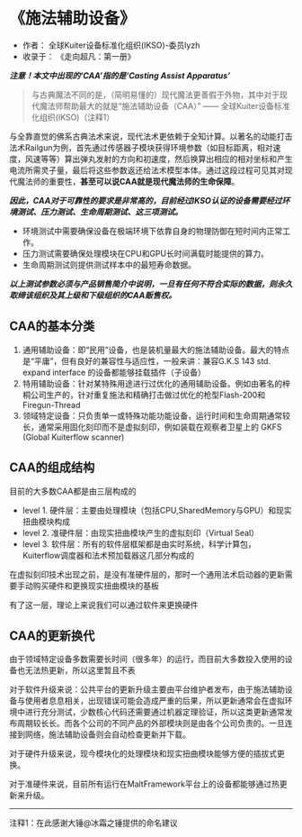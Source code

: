 # 《施法辅助设备》

- 作者： 全球Kuiter设备标准化组织(IKSO)-委员lyzh
- 收录于： 《走向超凡：第一册》

***注意！本文中出现的‘CAA’指的是‘Casting Assist Apparatus’***

> 与古典魔法不同的是，（简明易懂的）现代魔法更善假于外物，其中对于现代魔法师帮助最大的就是“施法辅助设备（CAA）” —— 全球Kuiter设备标准化组织(IKSO)（注释1）

与全靠直觉的佛系古典法术来说，现代法术更依赖于全知计算。以著名的动能打击法术Railgun为例，首先通过传感器子模块获得环境参数（如目标距离，相对速度，风速等等）算出弹丸发射的方向和初速度，然后换算出相应的相对坐标和产生电流所需灵子量，最后将这些参数返还给法术模型本体。通过这段过程可见其对现代魔法师的重要性，**甚至可以说CAA就是现代魔法师的生命保障**。

***因此，CAA对于可靠性的要求是非常高的，目前经过IKSO认证的设备需要经过环境测试、压力测试、生命周期测试、这三项测试。***

- 环境测试中需要确保设备在极端环境下依靠自身的物理防御在短时间内正常工作。
- 压力测试需要确保处理模块在CPU和GPU长时间满载时能提供的算力。
- 生命周期测试则提供测试样本中的最短寿命数据。

***以上测试参数必须与产品销售简介中说明，一旦有任何不符合实际的数据，则永久取缔该组织及其上级和下级组织的CAA贩售权。***

## CAA的基本分类

1. 通用辅助设备：即“民用”设备，也是装机量最大的施法辅助设备。最大的特点是“平庸”，但有良好的兼容性与适应性，一般来讲：兼容G.K.S 143 std. expand interface 的设备都能够挂载插件（子设备）
2. 特用辅助设备：针对某特殊用途进行过优化的通用辅助设备。例如由著名的梓桐公司生产的，针对重复施法和精确打击做过优化的枪型Flash-200和Firegun-Thread
3. 领域特定设备：只负责单一或特殊功能功能设备，运行时间和生命周期通常较长，通常采用固化刻印而不是虚拟刻印，例如装载在观察者卫星上的 GKFS (Global Kuiterflow scanner)

## CAA的组成结构

目前的大多数CAA都是由三层构成的

- level 1. 硬件层：主要由处理模块（包括CPU,SharedMemory与GPU）和现实扭曲模块构成
- level 2. 准硬件层：由现实扭曲模块产生的虚拟刻印（Virtual Seal）
- level 3. 软件层：所有的软件层框架都是由实时系统，科学计算包，Kuiterflow调度器和法术预加载器这几部分构成的

在虚拟刻印技术出现之前，是没有准硬件层的，那时一个通用法术启动器的更新需要手动购买硬件和更换现实扭曲模块的基板

有了这一层，理论上来说我们可以通过软件来更换硬件

## CAA的更新换代

由于领域特定设备多数需要长时间（很多年）的运行，而目前大多数投入使用的设备也无法热更新，所以这里暂且不表

对于软件升级来说：公共平台的更新升级主要由平台维护者发布，由于施法辅助设备与使用者息息相关，出现错误可能会造成严重的后果，所以更新通常会在虚拟环境中进行充分测试，少数核心代码还需要通过机器定理验证，所以这类更新通常发布周期较长长。而各个公司的不同产品的外部模块则是由各个公司负责的。一旦连接到网络，施法辅助设备则会自动检查更新并下载。

对于硬件升级来说，现今模块化的处理模块和现实扭曲模块能够方便的插拔式更换。

对于准硬件来说，目前所有运行在MaltFramework平台上的设备都能够通过热更新来升级。

---
注释1：在此感谢大锤@冰霜之锤提供的命名建议